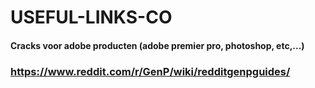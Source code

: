 # USEFUL-LINKS-CO



#### Cracks voor adobe producten (adobe premier pro, photoshop, etc,...)
### https://www.reddit.com/r/GenP/wiki/redditgenpguides/
